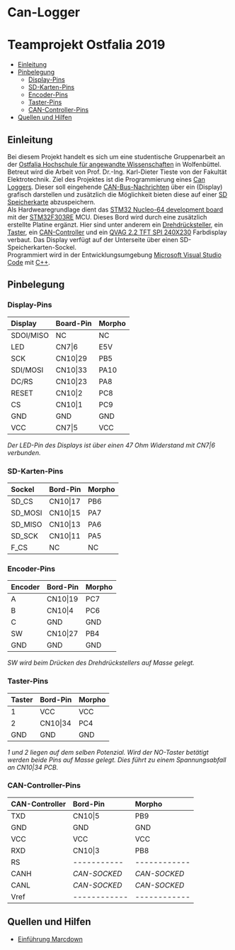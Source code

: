 # Can-Logger
# Teamprojekt Ostfalia 2019

* [Einleitung](#einleitung)
* [Pinbelegung](#pinbelegung)
    * [Display-Pins](#displayPins)
    * [SD-Karten-Pins](#sdKartenPins)
    * [Encoder-Pins](#encoderPins)
    * [Taster-Pins](#tasterPins)
    * [CAN-Controller-Pins](#canControllerPins)
* [Quellen und Hilfen](#QandH)

<a name="einleitung"></a>
## Einleitung

Bei diesem Projekt handelt es sich um eine studentische Gruppenarbeit an der [Ostfalia Hochschule für angewandte Wissenschaften](https://www.ostfalia.de/cms/de/) in Wolfenbüttel. Betreut wird die Arbeit von Prof. Dr.-Ing. Karl-Dieter Tieste von der Fakultät Elektrotechnik.
Ziel des Projektes ist die Programmierung eines [Can Loggers](https://de.wikipedia.org/wiki/Datenlogger). Dieser soll eingehende [CAN-Bus-Nachrichten](https://de.wikipedia.org/wiki/Controller_Area_Network) über ein (Display) grafisch darstellen und zusätzlich die Möglichkeit bieten diese auf einer [SD Speicherkarte](https://de.wikipedia.org/wiki/SD-Karte) abzuspeichern.  
Als Hardwearegrundlage dient das [STM32 Nucleo-64 development board](https://www.st.com/en/evaluation-tools/nucleo-f303re.html#) mit der [STM32F303RE](STM32F303RE) MCU. Dieses Bord wird durch eine zusätzlich erstellte Platine ergänzt. Hier sind unter anderem ein [Drehdrücksteller](), ein [Taster](), ein [CAN-Controller]() und ein [QVAG 2.2 TFT SPI 240X230]() Farbdisplay verbaut. Das Display verfügt auf der Unterseite über einen SD-Speicherkarten-Sockel.  
Programmiert wird in der Entwicklungsumgebung [Microsoft Visual Studio Code](https://code.visualstudio.com/) mit [C++](https://de.wikipedia.org/wiki/C%2B%2B).


<a name="pinbelegung"></a>
## Pinbelegung

<a name="displayPins"></a>
### Display-Pins

| Display   | Board-Pin | Morpho    | 
| :-------- | :-------- | :-------- |
| SDOI/MISO | NC        | NC        |
| LED       | CN7\|6    | E5V       |
| SCK       | CN10\|29  | PB5       |
| SDI/MOSI  | CN10\|33  | PA10      |
| DC/RS     | CN10\|23  | PA8       |
| RESET     | CN10\|2   | PC8       |
| CS        | CN10\|1   | PC9       |
| GND       | GND       | GND       |
| VCC       | CN7\|5    | VCC       |

*Der LED-Pin des Displays ist über einen 47 Ohm Widerstand mit CN7\|6 verbunden.*

<a name="sdKartenPins"></a>
### SD-Karten-Pins

| Sockel    | Bord-Pin  | Morpho    | 
| :-------- | :-------- | :-------- |
| SD_CS     | CN10\|17  | PB6       | 
| SD_MOSI   | CN10\|15  | PA7       | 
| SD_MISO   | CN10\|13  | PA6       | 
| SD_SCK    | CN10\|11  | PA5       | 
| F_CS      | NC        | NC        | 

<a name="encoderPins"></a>
### Encoder-Pins

| Encoder   | Bord-Pin  | Morpho    | 
| :-------- | :-------- | :-------- |
| A         | CN10\|19  | PC7       | 
| B         | CN10\|4   | PC6       | 
| C         | GND       | GND       | 
| SW        | CN10\|27  | PB4       | 
| GND       | GND       | GND       | 

*SW wird beim Drücken des Drehdrückstellers auf Masse gelegt.*

<a name="tasterPins"></a>
### Taster-Pins

| Taster    | Bord-Pin     | Morpho    | 
| :-------- | :--------    | :-------- |
| 1         | VCC          | VCC       | 
| 2         | CN10\|34     | PC4       | 
| GND       | GND          | GND       | 

*1 und 2 liegen auf dem selben Potenzial. Wird der NO-Taster betätigt werden beide Pins auf Masse gelegt. Dies führt zu einem Spannungsabfall an CN10\|34 PCB.*

<a name="canControllerPins"></a>
### CAN-Controller-Pins

|CAN-Controller| Bord-Pin   | Morpho     |
| :----------- | :--------  | :--------  |
| TXD          | CN10\|5    | PB9        |
| GND          | GND        | GND        |
| VCC          | VCC        | VCC        |
| RXD          | CN10\|3    | PB8        |
| RS           | -----------|------------|
| CANH         |*CAN-SOCKED*|*CAN-SOCKED*|
| CANL         |*CAN-SOCKED*|*CAN-SOCKED*|
| Vref         |------------|------------|


<a name="QandH"></a>
## Quellen und Hilfen

* [Einführung Marcdown](https://www.markdownguide.org/basic-syntax/#overview)
